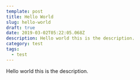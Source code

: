 ```yaml
---
template: post
title: Hello World
slug: hello-world
draft: true
date: 2019-03-02T05:22:05.068Z
description: Hello world this is the description.
category: test
tags:
  - test
---
```

Hello world this is the description.
